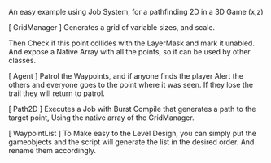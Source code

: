 An easy example using Job System, for a pathfinding 2D in a 3D Game (x,z)

[ GridManager ] Generates a grid of variable sizes, and scale.

Then Check if this point collides with the LayerMask and mark it unabled. And expose a Native Array with all the points, so it can be used by other classes.

[ Agent ] Patrol the Waypoints, and if anyone finds the player Alert the others and everyone goes to the point where it was seen. If they lose the trail they will return to patrol.

[ Path2D ] Executes a Job with Burst Compile that generates a path to the target point, Using the native array of the GridManager.

[ WaypointList ] To Make easy to the Level Design, you can simply put the gameobjects and the script will generate the list in the desired order. And rename them accordingly. 
